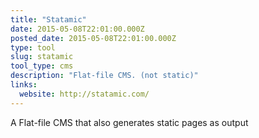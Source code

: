```yaml
---
title: "Statamic"
date: 2015-05-08T22:01:00.000Z
posted_date: 2015-05-08T22:01:00.000Z
type: tool
slug: statamic
tool_type: cms
description: "Flat-file CMS. (not static)"
links:
  website: http://statamic.com/
---
```

A Flat-file CMS that also generates static pages as output




